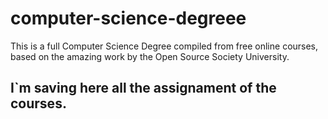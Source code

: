 # computer-science-degreee

This is a full Computer Science Degree compiled from free online courses, based on the amazing work by the Open Source Society University.

## I`m saving here all the assignament of the courses.
